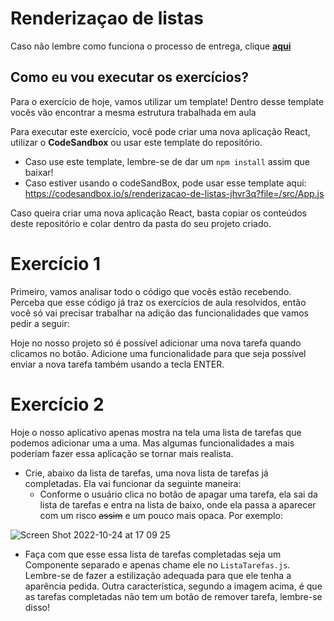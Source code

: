 # Renderizaçao de listas

Caso não lembre como funciona o processo de entrega, clique [**aqui**](https://github.com/labenuexercicios/instrucoes-entrega)


## Como eu vou executar os exercícios?
Para o exercício de hoje, vamos utilizar um template! Dentro desse template vocês vão encontrar a mesma estrutura trabalhada em aula

Para executar este exercício, você pode criar uma nova aplicação React, utilizar o **CodeSandbox** ou usar este template do repositório.
- Caso use este template, lembre-se de dar um `npm install` assim que baixar! 
- Caso estiver usando o codeSandBox, pode usar esse template aqui: https://codesandbox.io/s/renderizacao-de-listas-jhvr3q?file=/src/App.js

Caso queira criar uma nova aplicação React, basta copiar os conteúdos deste repositório e colar dentro da pasta do seu projeto criado.


# Exercício 1

Primeiro, vamos analisar todo o código que vocês estão recebendo.
Perceba que esse código já traz os exercícios de aula resolvidos, então você só vai precisar trabalhar na adição das funcionalidades que vamos pedir a seguir: 

Hoje no nosso projeto só é possível adicionar uma nova tarefa quando clicamos no botão. Adicione uma funcionalidade para que seja possível enviar a nova tarefa também usando a tecla ENTER.

# Exercício 2

Hoje o nosso aplicativo apenas mostra na tela uma lista de tarefas que podemos adicionar uma a uma. Mas algumas funcionalidades a mais poderiam fazer essa aplicação se tornar mais realista. 

- Crie, abaixo da lista de tarefas, uma nova lista de tarefas já completadas. Ela vai funcionar da seguinte maneira: 
    - Conforme o usuário clica no botão de apagar uma tarefa, ela sai da lista de tarefas e entra na lista de baixo, onde ela passa a aparecer com um risco ~~assim~~ e um pouco mais opaca. Por exemplo: 


![Screen Shot 2022-10-24 at 17 09 25](https://user-images.githubusercontent.com/71241157/197619179-cd81f78a-bf14-47bc-bb4f-3898416cc7b6.png)

- Faça com que esse essa lista de tarefas completadas seja um Componente separado e apenas chame ele no `ListaTarefas.js`. Lembre-se de fazer a estilização adequada para que ele tenha a aparência pedida. Outra característica, segundo a imagem acima, é que as tarefas completadas não tem um botão de remover tarefa, lembre-se disso! 
